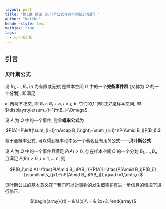 ```yaml
---
layout: post
title: "第1章 绪论（贝叶斯公式与贝叶斯统计推断）"
author: "Watthu"
header-style: text
mathjax: true
tags:
  - 贝叶斯分析
---
```


## 引言

### 贝叶斯公式

设 $B_1,\dots,B_n$ ($n$ 为有限或无穷)是样本空间 $\Omega$ 中的一个**完备事件群** (又称为 $\Omega$ 的一个**分划**), 即满足:

  a. 两两不相交, 即 $B_i\cap B_j=\varnothing$, $i\neq j$;
  b. 它们的并(和)正好是样本空间, 即 $\displaystyle\sum_{i=1}^nB_i=\Omega$.

设 $A$ 为 $\Omega$ 中的一个事件, 则**全概率公式**为 

<center>
$P(A)=P\left(\sum_{i=1}^nA\cap B_i\right)=\sum_{i=1}^nP(A\mid B_i)P(B_i).$
</center>

基于全概率公式, 可以得到概率论中另一个著名且有用的公式——**贝叶斯公式**.

设 $A$ 为 $\Omega$ 中的一个事件且满足 $P(A)>0$, 存在样本空间 $\Omega$ 的一个分划 $B_1,\dots,B_n$ 且满足 $P(B_i)>0$, $i=1,\dots,n$, 则

<center>
$P(B_i\mid A)=\frac{P(A\mid B_i)P(B_i)}{P(A)}=\frac{P(A\mid B_i)P(B_i)}{\sum\limits_{j=1}^nP(A\mid B_j)P(B_j)},\quad i=1,\dots,n.$
</center>

贝叶斯公式的基本意义在于我们可以对事物的发生概率在有进一步信息的情况下进行修正.

<center>
$\begin{array}{rl}
~ & U(x)\\
= & 2x+3.
\end{array}$
</center>
